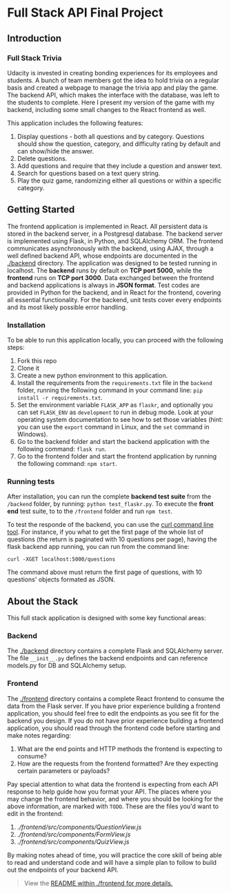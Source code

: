 # Full Stack API Final Project

## Introduction

### Full Stack Trivia

Udacity is invested in creating bonding experiences for its employees and students. A bunch of team members got the idea to hold trivia on a regular basis and created a webpage to manage the trivia app and play the game. The backend API, which makes the interface with the database, was left to the students to complete. Here I present my version of the game with my backend, including some small changes to the React frontend as well.

This application includes the following features:

1. Display questions - both all questions and by category. Questions should show the question, category, and difficulty rating by default and can show/hide the answer.
2. Delete questions.
3. Add questions and require that they include a question and answer text.
4. Search for questions based on a text query string.
5. Play the quiz game, randomizing either all questions or within a specific category.

## Getting Started

The frontend application is implemented in React. All persistent data is stored in the backend server, in a Postgresql database. The backend server is implemented using Flask, in Python, and SQLAlchemy ORM.
The frontend communicates asynchronously with the backend, using AJAX, through a well defined backend API, whose endpoints are documented in the [./backend](https://github.com/udacity/FSND/blob/master/projects/02_trivia_api/starter/backend/README.md) directory.
The application was designed to be tested running in localhost. The **backend** runs by default on **TCP port 5000**, while the **frontend** runs on **TCP port 3000**.
Data exchanged between the frontend and backend applications is always in **JSON format**.
Test codes are provided in Python for the backend, and in React for the frontend, covering all essential functionality.
For the backend, unit tests cover every endpoints and its most likely possible error handling.

### Installation

To be able to run this application locally, you can proceed with the following steps:
1. Fork this repo
2. Clone it
3. Create a new python environment to this application.
4. Install the requirements from the `requirements.txt` file in the `backend` folder, running the following command in your command line:
    `pip install -r requirements.txt`.       
5. Set the environment variable `FLASK_APP` as `flaskr`, and optionally you can set `FLASK_ENV` as `development` to run in debug mode. Look at your operating system documentation to see how to set those variables (hint: you can use the `export` command in Linux, and the `set` command in Windows).
6. Go to the backend folder and start the backend application with the following command: `flask run`.
7. Go to the frontend folder and start the frontend application by running the following command: `npm start`.

### Running tests

After installation, you can run the complete **backend test suite** from the `/backend` folder, by running: `python test_flaskr.py`.
To execute the **front end** test suite, to to the `/frontend` folder and run `npm test`.

To test the responde of the backend, you can use the [curl command line tool](https://curl.se/). For instance, if you what to get the first page of the whole list of questions (the return is paginated with 10 questions per page), having the flask backend app running, you can run from the command line:

`curl -XGET localhost:5000/questions`

The command above must return the first page of questions, with 10 questions' objects formated as JSON.

## About the Stack

This full stack application is designed with some key functional areas:

### Backend

The [./backend](https://github.com/udacity/FSND/blob/master/projects/02_trivia_api/starter/backend/README.md) directory contains a complete Flask and SQLAlchemy server. The file `__init__.py` defines the backend endpoints and can reference models.py for DB and SQLAlchemy setup.

### Frontend

The [./frontend](https://github.com/udacity/FSND/blob/master/projects/02_trivia_api/starter/frontend/README.md) directory contains a complete React frontend to consume the data from the Flask server. If you have prior experience building a frontend application, you should feel free to edit the endpoints as you see fit for the backend you design. If you do not have prior experience building a frontend application, you should read through the frontend code before starting and make notes regarding:

1. What are the end points and HTTP methods the frontend is expecting to consume?
2. How are the requests from the frontend formatted? Are they expecting certain parameters or payloads? 

Pay special attention to what data the frontend is expecting from each API response to help guide how you format your API. The places where you may change the frontend behavior, and where you should be looking for the above information, are marked with `TODO`. These are the files you'd want to edit in the frontend:

1. *./frontend/src/components/QuestionView.js*
2. *./frontend/src/components/FormView.js*
3. *./frontend/src/components/QuizView.js*


By making notes ahead of time, you will practice the core skill of being able to read and understand code and will have a simple plan to follow to build out the endpoints of your backend API. 



>View the [README within ./frontend for more details.](./frontend/README.md)
